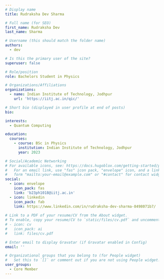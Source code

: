 ```yaml
---
# Display name
title: Rudraksha Dev Sharma

# Full name (for SEO)
first_name: Rudraksha Dev
last_name: Sharma

# Username (this should match the folder name)
authors:
  - dev

# Is this the primary user of the site?
superuser: false

# Role/position
role: Bachelors Student in Physics

# Organizations/Affiliations
organizations:
  - name: Indian Institute of Technology, Jodhpur
    url: 'https://iitj.ac.in/qic/'

# Short bio (displayed in user profile at end of posts)
bio: 

interests:
  - Quantum Computing

education:
  courses:
    - course: BSc in Physics
      institution: Indian Institute of Technology, Jodhpur
      year: 2023

# Social/Academic Networking
# For available icons, see: https://docs.hugoblox.com/getting-started/page-builder/#icons
#   For an email link, use "fas" icon pack, "envelope" icon, and a link in the
#   form "mailto:your-email@example.com" or "#contact" for contact widget.
social:
  - icon: envelope
    icon_pack: fas
    link: 'b23ph1018@iitj.ac.in'
  - icon: linkedin
    icon_pack: fab
    link: https://www.linkedin.com/in/rudraksha-dev-sharma-8498071b7/
  
# Link to a PDF of your resume/CV from the About widget.
# To enable, copy your resume/CV to `static/files/cv.pdf` and uncomment the lines below.
# - icon: cv
#   icon_pack: ai
#   link: files/cv.pdf

# Enter email to display Gravatar (if Gravatar enabled in Config)
email: ''

# Organizational groups that you belong to (for People widget)
#   Set this to `[]` or comment out if you are not using People widget.
user_groups:
  - Core Member
---
```


